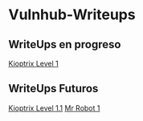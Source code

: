 # Vulnhub-Writeups



## WriteUps en progreso

[Kioptrix Level 1](<Kioptrix Level 1/writeup/writeup Kioptrix Level 1.md>)

##  WriteUps Futuros

[Kioptrix Level 1.1](<Kioptrix Level 1.1/writeup/writeup Kioptrix Level 1.md>)
[Mr Robot 1](<Mr Robot 1/writeup/writeup Mr Robot 1.md>)